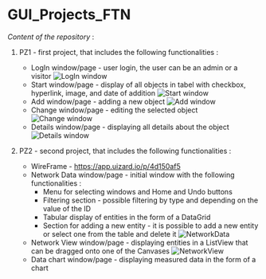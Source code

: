 # GUI_Projects_FTN

_Content of the repository_ :
1. PZ1 - first project, that includes the following functionalities :
    * LogIn window/page - user login, the user can be an admin or a visitor
    ![LogIn window](https://user-images.githubusercontent.com/116062572/227771835-b841f56c-2cdb-4b97-b974-f94ca5c1eaf0.png)
    * Start window/page - display of all objects in tabel with checkbox, hyperlink, image, and date of addition
    ![Start window](https://user-images.githubusercontent.com/116062572/227771870-e3876e35-46e2-4edb-8506-232e2b2395b4.png)
    * Add window/page - adding a new object
    ![Add window](https://user-images.githubusercontent.com/116062572/227771891-08f5204b-7e34-436d-81ed-bf0b8f0d9ce7.png)
    * Change window/page - editing the selected object
    ![Change window](https://user-images.githubusercontent.com/116062572/227771918-bf140d6b-a609-4d6e-a7f9-85e185c74496.png)
    * Details window/page - displaying all details about the object
    ![Details window](https://user-images.githubusercontent.com/116062572/227771934-395c10a4-75ed-437e-85ec-e4e70936d761.png)

2. PZ2 - second project, that includes the following functionalities :
    * WireFrame - https://app.uizard.io/p/4d150af5
    * Network Data window/page - initial window with the following functionalities :
        * Menu for selecting windows and Home and Undo buttons
        * Filtering section - possible filtering by type and depending on the value of the ID
        * Tabular display of entities in the form of a DataGrid
        * Section for adding a new entity - it is possible to add a new entity or select one from the table and delete it
        ![NetworkData](https://github.com/TojzanKristian/GUI_Projects_FTN/assets/116062572/5d465e9f-7ba8-49ad-a3e5-4195130c5a0c)
    * Network View window/page - displaying entities in a ListView that can be dragged onto one of the Canvases
    ![NetworkView](https://github.com/TojzanKristian/GUI_Projects_FTN/assets/116062572/0738c286-ed87-41e6-af16-1d0f5078d5c2)
    * Data chart window/page - displaying measured data in the form of a chart